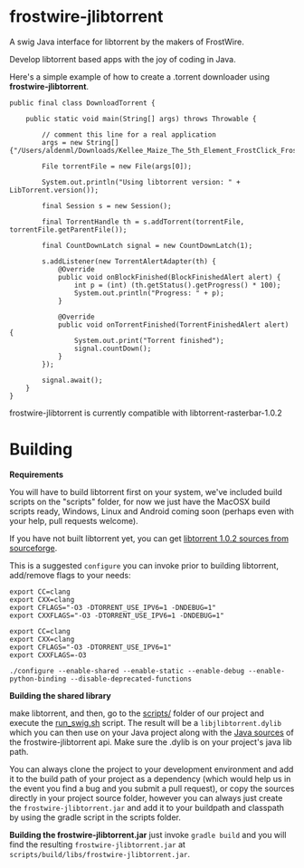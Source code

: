 frostwire-jlibtorrent
=====================
A swig Java interface for libtorrent by the makers of FrostWire.

Develop libtorrent based apps with the joy of coding in Java.

Here's a simple example of how to create a .torrent downloader using **frostwire-jlibtorrent**.

```
public final class DownloadTorrent {

    public static void main(String[] args) throws Throwable {

        // comment this line for a real application
        args = new String[]{"/Users/aldenml/Downloads/Kellee_Maize_The_5th_Element_FrostClick_FrostWire_MP3_April_14_2014.torrent"};

        File torrentFile = new File(args[0]);

        System.out.println("Using libtorrent version: " + LibTorrent.version());

        final Session s = new Session();

        final TorrentHandle th = s.addTorrent(torrentFile, torrentFile.getParentFile());

        final CountDownLatch signal = new CountDownLatch(1);

        s.addListener(new TorrentAlertAdapter(th) {
            @Override
            public void onBlockFinished(BlockFinishedAlert alert) {
                int p = (int) (th.getStatus().getProgress() * 100);
                System.out.println("Progress: " + p);
            }

            @Override
            public void onTorrentFinished(TorrentFinishedAlert alert) {
                System.out.print("Torrent finished");
                signal.countDown();
            }
        });

        signal.await();
    }
}
```

frostwire-jlibtorrent is currently compatible with libtorrent-rasterbar-1.0.2

Building
========

**Requirements**

You will have to build libtorrent first on your system, we've included build scripts on the "scripts" folder, for now we just have the MacOSX build scripts ready, Windows, Linux and Android coming soon (perhaps even with your help, pull requests welcome).

If you have not built libtorrent yet, you can get [libtorrent 1.0.2 sources from sourceforge](https://sourceforge.net/projects/libtorrent/files/libtorrent/libtorrent-rasterbar-1.0.2.tar.gz/download).

This is a suggested `configure` you can invoke prior to building libtorrent, add/remove flags to your needs:
```
export CC=clang
export CXX=clang
export CFLAGS="-O3 -DTORRENT_USE_IPV6=1 -DNDEBUG=1"
export CXXFLAGS="-O3 -DTORRENT_USE_IPV6=1 -DNDEBUG=1"

export CC=clang
export CXX=clang
export CFLAGS="-O3 -DTORRENT_USE_IPV6=1"
export CXXFLAGS=-O3

./configure --enable-shared --enable-static --enable-debug --enable-python-binding --disable-deprecated-functions
```

**Building the shared library**

make libtorrent, and then, go to the [scripts/](https://github.com/frostwire/frostwire-jlibtorrent/tree/master/scripts) folder of our project and execute the [run_swig.sh](https://github.com/frostwire/frostwire-jlibtorrent/blob/master/scripts/run_swig.sh) script. The result will be a `libjlibtorrent.dylib` which you can then use on your Java project along with the [Java sources](https://github.com/frostwire/frostwire-jlibtorrent/tree/master/src/com/frostwire/jlibtorrent) of the frostwire-jlibtorrent api. Make sure the .dylib is on your project's java lib path.

You can always clone the project to your development environment and add it to the build path of your project as a dependency (which would help us in the event you find a bug and you submit a pull request), or copy the sources directly in your project source folder, however you can always just create the `frostwire-jlibtorrent.jar` and add it to your buildpath and classpath by using the gradle script in the scripts folder.

**Building the frostwire-jlibtorrent.jar**
just invoke `gradle build` and you will find the resulting `frostwire-jlibtorrent.jar` at `scripts/build/libs/frostwire-jlibtorrent.jar`.

